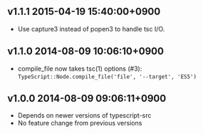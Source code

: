 ## v1.1.1 2015-04-19 15:40:00+0900

* Use capture3 instead of popen3 to handle tsc I/O.

## v1.1.0 2014-08-09 10:06:10+0900

* compile_file now takes tsc(1) options (#3):
  `TypeScript::Node.compile_file('file', '--target', 'ES5')`

## v1.0.0 2014-08-09 09:06:11+0900

* Depends on newer versions of typescript-src
* No feature change from previous versions
